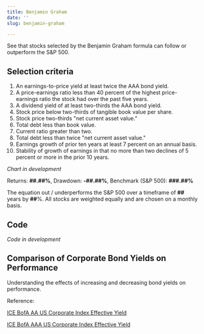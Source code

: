 ```yaml
---
title: Benjamin Graham
date: ''
slug: benjamin-graham

---
```

See that stocks selected by the Benjamin Graham formula can follow or outperform the S&P 500.

## Selection criteria

 1. An earnings-to-price yield at least twice the AAA bond yield.
 2. A price-earnings ratio less than 40 percent of the highest price-earnings ratio the stock had over the past five years.
 3. A dividend yield of at least two-thirds the AAA bond yield.
 4. Stock price below two-thirds of tangible book value per share.
 5. Stock price two-thirds "net current asset value."
 6. Total debt less than book value.
 7. Current ratio greater than two.
 8. Total debt less than twice "net current asset value."
 9. Earnings growth of prior ten years at least 7 percent on an annual basis.
10. Stability of growth of earnings in that no more than two declines of 5 percent or more in the prior 10 years.

<i>Chart in development</i>

Returns: **##.##%**, Drawdown: **-##.##%**, Benchmark (S&P 500): **###.##%**

The equation out / underperforms the S&P 500 over a timeframe of **##** years by **##**%. All stocks are weighted equally and are chosen on a monthly basis.

## Code

_Code in development_

## Comparison of Corporate Bond Yields on Performance

Understanding the effects of increasing and decreasing bond yields on performance.

Reference:

[ICE BofA AA US Corporate Index Effective Yield](https://fred.stlouisfed.org/series/BAMLC0A2CAAEY)

[ICE BofA AAA US Corporate Index Effective Yield](https://fred.stlouisfed.org/series/BAMLC0A1CAAAEY)